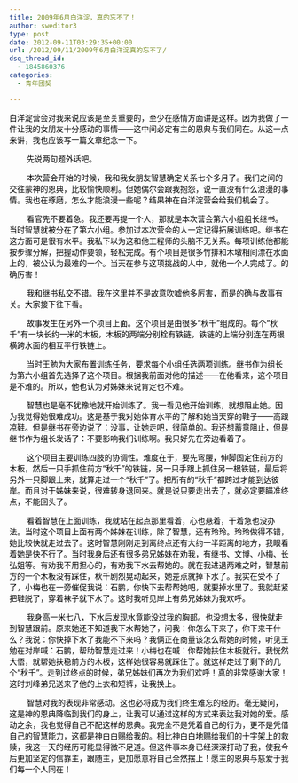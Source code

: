 ```yaml
---
title: 2009年6月白洋淀，真的忘不了！
author: sweditor3
type: post
date: 2012-09-11T03:29:35+00:00
url: /2012/09/11/2009年6月白洋淀真的忘不了/
dsq_thread_id:
  - 1845860376
categories:
  - 青年团契

---
```

<span style="color: #000000;">白洋淀营会对我来说应该是至关重要的，至少在感情方面讲是这样。因为我做了一件让我的女朋友十分感动的事情——这中间必定有主的恩典与我们同在。从这一点来讲，我也应该写一篇文章纪念一下。 </span>
  
<span style="color: #000000;">        先说两句题外话吧。 </span>
  
<span style="color: #000000;">        本次营会开始的时候，我和我女朋友智慧确定关系七个多月了。我们之间的交往蒙神的恩典，比较愉快顺利。但她偶尔会跟我抱怨，说一直没有什么浪漫的事情。我也在琢磨，怎么才能浪漫一些呢？结果神在白洋淀营会给我们机会了。 </span>
  
<span style="color: #000000;">        看官先不要着急。我还要再提一个人，那就是本次营会第六小组组长继书。当时智慧就被分在了第六小组。参加过本次营会的人一定记得拓展训练吧。继书在这方面可是很有水平。我私下以为这和他工程师的头脑不无关系。每项训练他都能按步骤分解，把握动作要领，轻松完成。有个项目是很多竹排和木墩相间漂在水面上的，被公认为最难的一个。当天在参与这项挑战的人中，就他一个人完成了。的确厉害！ </span>
  
<span style="color: #000000;">        我和继书私交不错。我在这里并不是故意吹嘘他多厉害，而是的确与故事有关。大家接下往下看。 </span>
  
<span style="color: #000000;">        故事发生在另外一个项目上面。这个项目是由很多“秋千”组成的。每个“秋千”有一块长约一米的木板，木板的两端分别栓有铁链，铁链的上端分别连在两根横跨水面的相互平行铁链上。 </span>
  
<span style="color: #000000;">        当时王勉为大家布置训练任务，要求每个小组任选两项训练。继书作为组长为第六小组首先选择了这个项目。根据我前面对他的描述——在他看来，这个项目是不难的。所以，他也认为对姊妹来说肯定也不难。 </span>
  
<span style="color: #000000;">        智慧也是毫不犹豫地就开始训练了。我一看见他开始训练，就想阻止她。因为我觉得她很难成功。这是基于我对她体育水平的了解和她当天穿的鞋子——高跟凉鞋。但是继书在旁边说了：没事，让她走吧，很简单的。我还想蓄意阻止，但是继书作为组长发话了：不要影响我们训练啊。我只好先在旁边看着了。 </span>
  
<span style="color: #000000;">        这个项目主要训练四肢的协调性。难度在于，要先弯腰，伸脚固定住前方的木板，然后一只手抓住前方“秋千”的铁链，另一只手跟上抓住另一根铁链，最后将另外一只脚跟上来，就算走过一个“秋千”了。把所有的“秋千”都跨过才能到达彼岸。而且对于姊妹来说，很难转身退回来。就是说只要走出去了，就必定要瞄准终点，不能回头了。 </span>
  
<span style="color: #000000;">        看着智慧在上面训练，我就站在起点那里看着，心也悬着，干着急也没办法。当时这个项目上面有两个姊妹在训练，除了智慧，还有玲玲。玲玲做得不错，她比较快就走过去了。这时智慧刚刚走到离终点还有大约一半距离的地方，我眼看着她是快不行了。当时我身后还有很多弟兄姊妹在劝我，有继书、文博、小梅、长弘姐等。有劝我不用担心的，有劝我下水去帮她的。就在我进退两难之时，智慧前方的一个木板没有踩住，秋千剧烈晃动起来，她差点就掉下水了。我实在受不了了，小梅也在一旁催促我说：石鹏，你快下去帮帮她吧，就要掉水里了。我就赶紧把鞋脱了，穿着袜子就下水了。这时我听见岸上有弟兄姊妹为我欢呼。 </span>
  
<span style="color: #000000;">        我身高一米七八，下水后发现水竟能没过我的胸部。也没想太多，很快就走到智慧跟前。原来她还不知道我下水帮她了，问我：你怎么下来了，你下来干什么？我说：你快掉下水了我能不下来吗？我俩正在商量该怎么帮她的时候，听见王勉在对岸喊：石鹏，帮助智慧走过来！小梅也在喊：你帮她扶住木板就行。我恍然大悟，就帮她扶稳前方的木板，这样她很容易就踩住了。就这样走过了剩下的几个“秋千”。走到过终点的时候，弟兄姊妹们再次为我们欢呼！真的非常感谢大家！这时刘峰弟兄送来了他的上衣和短裤，让我换上。 </span>
  
<span style="color: #000000;">        智慧对我的表现非常感动。这也必将成为我们终生难忘的经历。毫无疑问，这是神的恩典降临到我们的身上，让我可以通过这样的方式来表达我对她的爱。感动之余，我也觉得自己不配这样的恩典。我完全不是凭着自己的行为，更不是凭借自己的智慧能力，这都是神白白赐给我的。相比神白白地赐给我们的十字架上的救赎，我这一天的经历可能显得微不足道。但这件事本身已经深深打动了我，使我今后更加坚定的信靠主，跟随主，更加愿意将自己全然摆上！愿主的恩典与慈爱于我们每一个人同在！</span>